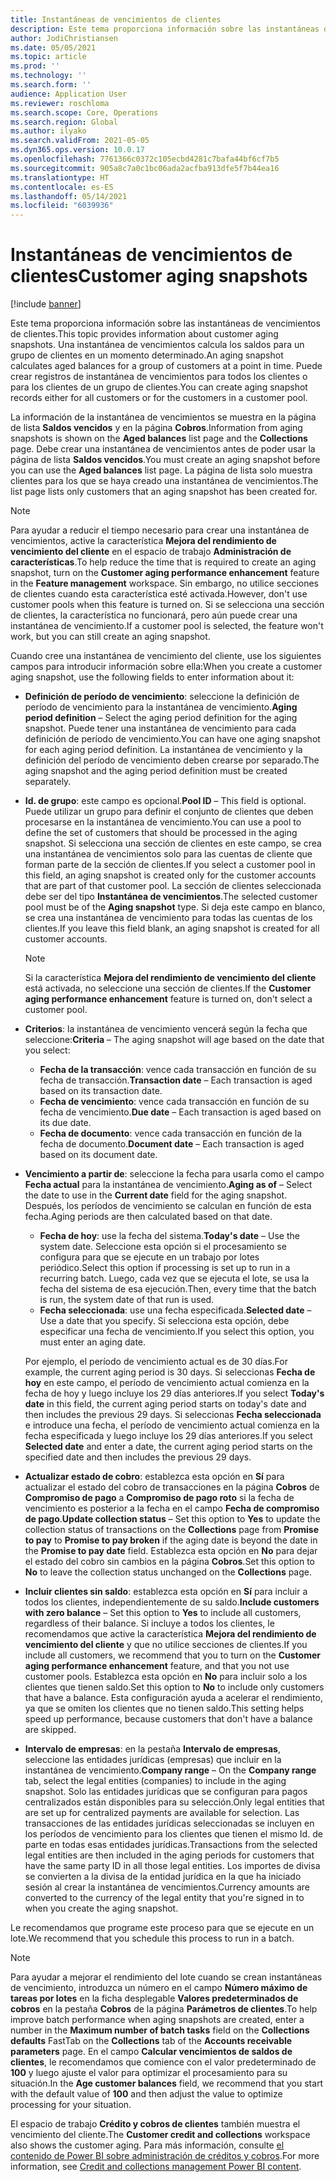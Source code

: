 ```yaml
---
title: Instantáneas de vencimientos de clientes
description: Este tema proporciona información sobre las instantáneas de vencimientos de clientes. Una instantánea de vencimientos calcula los saldos para un grupo de clientes en un momento determinado.
author: JodiChristiansen
ms.date: 05/05/2021
ms.topic: article
ms.prod: ''
ms.technology: ''
ms.search.form: ''
audience: Application User
ms.reviewer: roschloma
ms.search.scope: Core, Operations
ms.search.region: Global
ms.author: ilyako
ms.search.validFrom: 2021-05-05
ms.dyn365.ops.version: 10.0.17
ms.openlocfilehash: 7761366c0372c105ecbd4281c7bafa44bf6cf7b5
ms.sourcegitcommit: 905a8c7a0c1bc06ada2acfba913dfe5f7b44ea16
ms.translationtype: HT
ms.contentlocale: es-ES
ms.lasthandoff: 05/14/2021
ms.locfileid: "6039936"
---
```

# <a name="customer-aging-snapshots"></a><span data-ttu-id="f195d-104">Instantáneas de vencimientos de clientes</span><span class="sxs-lookup"><span data-stu-id="f195d-104">Customer aging snapshots</span></span>

[!include [banner](../includes/banner.md)]

<span data-ttu-id="f195d-105">Este tema proporciona información sobre las instantáneas de vencimientos de clientes.</span><span class="sxs-lookup"><span data-stu-id="f195d-105">This topic provides information about customer aging snapshots.</span></span> <span data-ttu-id="f195d-106">Una instantánea de vencimientos calcula los saldos para un grupo de clientes en un momento determinado.</span><span class="sxs-lookup"><span data-stu-id="f195d-106">An aging snapshot calculates aged balances for a group of customers at a point in time.</span></span> <span data-ttu-id="f195d-107">Puede crear registros de instantánea de vencimientos para todos los clientes o para los clientes de un grupo de clientes.</span><span class="sxs-lookup"><span data-stu-id="f195d-107">You can create aging snapshot records either for all customers or for the customers in a customer pool.</span></span>

<span data-ttu-id="f195d-108">La información de la instantánea de vencimientos se muestra en la página de lista **Saldos vencidos** y en la página **Cobros**.</span><span class="sxs-lookup"><span data-stu-id="f195d-108">Information from aging snapshots is shown on the **Aged balances** list page and the **Collections** page.</span></span> <span data-ttu-id="f195d-109">Debe crear una instantánea de vencimientos antes de poder usar la página de lista **Saldos vencidos**.</span><span class="sxs-lookup"><span data-stu-id="f195d-109">You must create an aging snapshot before you can use the **Aged balances** list page.</span></span> <span data-ttu-id="f195d-110">La página de lista solo muestra clientes para los que se haya creado una instantánea de vencimientos.</span><span class="sxs-lookup"><span data-stu-id="f195d-110">The list page lists only customers that an aging snapshot has been created for.</span></span>

> [!NOTE]
> <span data-ttu-id="f195d-111">Para ayudar a reducir el tiempo necesario para crear una instantánea de vencimientos, active la característica **Mejora del rendimiento de vencimiento del cliente** en el espacio de trabajo **Administración de características**.</span><span class="sxs-lookup"><span data-stu-id="f195d-111">To help reduce the time that is required to create an aging snapshot, turn on the **Customer aging performance enhancement** feature in the **Feature management** workspace.</span></span> <span data-ttu-id="f195d-112">Sin embargo, no utilice secciones de clientes cuando esta característica esté activada.</span><span class="sxs-lookup"><span data-stu-id="f195d-112">However, don't use customer pools when this feature is turned on.</span></span> <span data-ttu-id="f195d-113">Si se selecciona una sección de clientes, la característica no funcionará, pero aún puede crear una instantánea de vencimiento.</span><span class="sxs-lookup"><span data-stu-id="f195d-113">If a customer pool is selected, the feature won't work, but you can still create an aging snapshot.</span></span>

<span data-ttu-id="f195d-114">Cuando cree una instantánea de vencimiento del cliente, use los siguientes campos para introducir información sobre ella:</span><span class="sxs-lookup"><span data-stu-id="f195d-114">When you create a customer aging snapshot, use the following fields to enter information about it:</span></span>

- <span data-ttu-id="f195d-115">**Definición de período de vencimiento**: seleccione la definición de período de vencimiento para la instantánea de vencimiento.</span><span class="sxs-lookup"><span data-stu-id="f195d-115">**Aging period definition** – Select the aging period definition for the aging snapshot.</span></span> <span data-ttu-id="f195d-116">Puede tener una instantánea de vencimiento para cada definición de período de vencimiento.</span><span class="sxs-lookup"><span data-stu-id="f195d-116">You can have one aging snapshot for each aging period definition.</span></span> <span data-ttu-id="f195d-117">La instantánea de vencimiento y la definición del período de vencimiento deben crearse por separado.</span><span class="sxs-lookup"><span data-stu-id="f195d-117">The aging snapshot and the aging period definition must be created separately.</span></span>
- <span data-ttu-id="f195d-118">**Id. de grupo**: este campo es opcional.</span><span class="sxs-lookup"><span data-stu-id="f195d-118">**Pool ID** – This field is optional.</span></span> <span data-ttu-id="f195d-119">Puede utilizar un grupo para definir el conjunto de clientes que deben procesarse en la instantánea de vencimiento.</span><span class="sxs-lookup"><span data-stu-id="f195d-119">You can use a pool to define the set of customers that should be processed in the aging snapshot.</span></span> <span data-ttu-id="f195d-120">Si selecciona una sección de clientes en este campo, se crea una instantánea de vencimientos solo para las cuentas de cliente que forman parte de la sección de clientes.</span><span class="sxs-lookup"><span data-stu-id="f195d-120">If you select a customer pool in this field, an aging snapshot is created only for the customer accounts that are part of that customer pool.</span></span> <span data-ttu-id="f195d-121">La sección de clientes seleccionada debe ser del tipo **Instantánea de vencimientos**.</span><span class="sxs-lookup"><span data-stu-id="f195d-121">The selected customer pool must be of the **Aging snapshot** type.</span></span> <span data-ttu-id="f195d-122">Si deja este campo en blanco, se crea una instantánea de vencimiento para todas las cuentas de los clientes.</span><span class="sxs-lookup"><span data-stu-id="f195d-122">If you leave this field blank, an aging snapshot is created for all customer accounts.</span></span>

    > [!NOTE]
    > <span data-ttu-id="f195d-123">Si la característica **Mejora del rendimiento de vencimiento del cliente** está activada, no seleccione una sección de clientes.</span><span class="sxs-lookup"><span data-stu-id="f195d-123">If the **Customer aging performance enhancement** feature is turned on, don't select a customer pool.</span></span>

- <span data-ttu-id="f195d-124">**Criterios**: la instantánea de vencimiento vencerá según la fecha que seleccione:</span><span class="sxs-lookup"><span data-stu-id="f195d-124">**Criteria** – The aging snapshot will age based on the date that you select:</span></span>

    - <span data-ttu-id="f195d-125">**Fecha de la transacción**: vence cada transacción en función de su fecha de transacción.</span><span class="sxs-lookup"><span data-stu-id="f195d-125">**Transaction date** – Each transaction is aged based on its transaction date.</span></span>
    - <span data-ttu-id="f195d-126">**Fecha de vencimiento**: vence cada transacción en función de su fecha de vencimiento.</span><span class="sxs-lookup"><span data-stu-id="f195d-126">**Due date** – Each transaction is aged based on its due date.</span></span>
    - <span data-ttu-id="f195d-127">**Fecha de documento**: vence cada transacción en función de la fecha de documento.</span><span class="sxs-lookup"><span data-stu-id="f195d-127">**Document date** – Each transaction is aged based on its document date.</span></span>

- <span data-ttu-id="f195d-128">**Vencimiento a partir de**: seleccione la fecha para usarla como el campo **Fecha actual** para la instantánea de vencimiento.</span><span class="sxs-lookup"><span data-stu-id="f195d-128">**Aging as of** – Select the date to use in the **Current date** field for the aging snapshot.</span></span> <span data-ttu-id="f195d-129">Después, los períodos de vencimiento se calculan en función de esta fecha.</span><span class="sxs-lookup"><span data-stu-id="f195d-129">Aging periods are then calculated based on that date.</span></span> 

    - <span data-ttu-id="f195d-130">**Fecha de hoy**: use la fecha del sistema.</span><span class="sxs-lookup"><span data-stu-id="f195d-130">**Today's date** – Use the system date.</span></span> <span data-ttu-id="f195d-131">Seleccione esta opción si el procesamiento se configura para que se ejecute en un trabajo por lotes periódico.</span><span class="sxs-lookup"><span data-stu-id="f195d-131">Select this option if processing is set up to run in a recurring batch.</span></span> <span data-ttu-id="f195d-132">Luego, cada vez que se ejecuta el lote, se usa la fecha del sistema de esa ejecución.</span><span class="sxs-lookup"><span data-stu-id="f195d-132">Then, every time that the batch is run, the system date of that run is used.</span></span>
    - <span data-ttu-id="f195d-133">**Fecha seleccionada**: use una fecha especificada.</span><span class="sxs-lookup"><span data-stu-id="f195d-133">**Selected date** – Use a date that you specify.</span></span> <span data-ttu-id="f195d-134">Si selecciona esta opción, debe especificar una fecha de vencimiento.</span><span class="sxs-lookup"><span data-stu-id="f195d-134">If you select this option, you must enter an aging date.</span></span>

    <span data-ttu-id="f195d-135">Por ejemplo, el período de vencimiento actual es de 30 días.</span><span class="sxs-lookup"><span data-stu-id="f195d-135">For example, the current aging period is 30 days.</span></span> <span data-ttu-id="f195d-136">Si seleccionas **Fecha de hoy** en este campo, el período de vencimiento actual comienza en la fecha de hoy y luego incluye los 29 días anteriores.</span><span class="sxs-lookup"><span data-stu-id="f195d-136">If you select **Today's date** in this field, the current aging period starts on today's date and then includes the previous 29 days.</span></span> <span data-ttu-id="f195d-137">Si seleccionas **Fecha seleccionada** e introduce una fecha, el período de vencimiento actual comienza en la fecha especificada y luego incluye los 29 días anteriores.</span><span class="sxs-lookup"><span data-stu-id="f195d-137">If you select **Selected date** and enter a date, the current aging period starts on the specified date and then includes the previous 29 days.</span></span>

- <span data-ttu-id="f195d-138">**Actualizar estado de cobro**: establezca esta opción en **Sí** para actualizar el estado del cobro de transacciones en la página **Cobros** de **Compromiso de pago** a **Compromiso de pago roto** si la fecha de vencimiento es posterior a la fecha en el campo **Fecha de compromiso de pago**.</span><span class="sxs-lookup"><span data-stu-id="f195d-138">**Update collection status** – Set this option to **Yes** to update the collection status of transactions on the **Collections** page from **Promise to pay** to **Promise to pay broken** if the aging date is beyond the date in the **Promise to pay date** field.</span></span> <span data-ttu-id="f195d-139">Establezca esta opción en **No** para dejar el estado del cobro sin cambios en la página **Cobros**.</span><span class="sxs-lookup"><span data-stu-id="f195d-139">Set this option to **No** to leave the collection status unchanged on the **Collections** page.</span></span>
- <span data-ttu-id="f195d-140">**Incluir clientes sin saldo**: establezca esta opción en **Sí** para incluir a todos los clientes, independientemente de su saldo.</span><span class="sxs-lookup"><span data-stu-id="f195d-140">**Include customers with zero balance** – Set this option to **Yes** to include all customers, regardless of their balance.</span></span> <span data-ttu-id="f195d-141">Si incluye a todos los clientes, le recomendamos que active la característica **Mejora del rendimiento de vencimiento del cliente** y que no utilice secciones de clientes.</span><span class="sxs-lookup"><span data-stu-id="f195d-141">If you include all customers, we recommend that you to turn on the **Customer aging performance enhancement** feature, and that you not use customer pools.</span></span> <span data-ttu-id="f195d-142">Establezca esta opción en **No** para incluir solo a los clientes que tienen saldo.</span><span class="sxs-lookup"><span data-stu-id="f195d-142">Set this option to **No** to include only customers that have a balance.</span></span> <span data-ttu-id="f195d-143">Esta configuración ayuda a acelerar el rendimiento, ya que se omiten los clientes que no tienen saldo.</span><span class="sxs-lookup"><span data-stu-id="f195d-143">This setting helps speed up performance, because customers that don't have a balance are skipped.</span></span>
- <span data-ttu-id="f195d-144">**Intervalo de empresas**: en la pestaña **Intervalo de empresas**, seleccione las entidades jurídicas (empresas) que incluir en la instantánea de vencimiento.</span><span class="sxs-lookup"><span data-stu-id="f195d-144">**Company range** – On the **Company range** tab, select the legal entities (companies) to include in the aging snapshot.</span></span> <span data-ttu-id="f195d-145">Solo las entidades jurídicas que se configuran para pagos centralizados están disponibles para su selección.</span><span class="sxs-lookup"><span data-stu-id="f195d-145">Only legal entities that are set up for centralized payments are available for selection.</span></span> <span data-ttu-id="f195d-146">Las transacciones de las entidades jurídicas seleccionadas se incluyen en los períodos de vencimiento para los clientes que tienen el mismo Id. de parte en todas esas entidades jurídicas.</span><span class="sxs-lookup"><span data-stu-id="f195d-146">Transactions from the selected legal entities are then included in the aging periods for customers that have the same party ID in all those legal entities.</span></span> <span data-ttu-id="f195d-147">Los importes de divisa se convierten a la divisa de la entidad jurídica en la que ha iniciado sesión al crear la instantánea de vencimientos.</span><span class="sxs-lookup"><span data-stu-id="f195d-147">Currency amounts are converted to the currency of the legal entity that you're signed in to when you create the aging snapshot.</span></span>

<span data-ttu-id="f195d-148">Le recomendamos que programe este proceso para que se ejecute en un lote.</span><span class="sxs-lookup"><span data-stu-id="f195d-148">We recommend that you schedule this process to run in a batch.</span></span>

> [!NOTE]
> <span data-ttu-id="f195d-149">Para ayudar a mejorar el rendimiento del lote cuando se crean instantáneas de vencimiento, introduzca un número en el campo **Número máximo de tareas por lotes** en la ficha desplegable **Valores predeterminados de cobros** en la pestaña **Cobros** de la página **Parámetros de clientes**.</span><span class="sxs-lookup"><span data-stu-id="f195d-149">To help improve batch performance when aging snapshots are created, enter a number in the **Maximum number of batch tasks** field on the **Collections defaults** FastTab on the **Collections** tab of the **Accounts receivable parameters** page.</span></span> <span data-ttu-id="f195d-150">En el campo **Calcular vencimientos de saldos de clientes**, le recomendamos que comience con el valor predeterminado de **100** y luego ajuste el valor para optimizar el procesamiento para su situación.</span><span class="sxs-lookup"><span data-stu-id="f195d-150">In the **Age customer balances** field, we recommend that you start with the default value of **100** and then adjust the value to optimize processing for your situation.</span></span>

<span data-ttu-id="f195d-151">El espacio de trabajo **Crédito y cobros de clientes** también muestra el vencimiento del cliente.</span><span class="sxs-lookup"><span data-stu-id="f195d-151">The **Customer credit and collections** workspace also shows the customer aging.</span></span> <span data-ttu-id="f195d-152">Para más información, consulte [el contenido de Power BI sobre administración de créditos y cobros](credit-collections-power-bi.md).</span><span class="sxs-lookup"><span data-stu-id="f195d-152">For more information, see [Credit and collections management Power BI content](credit-collections-power-bi.md).</span></span>
